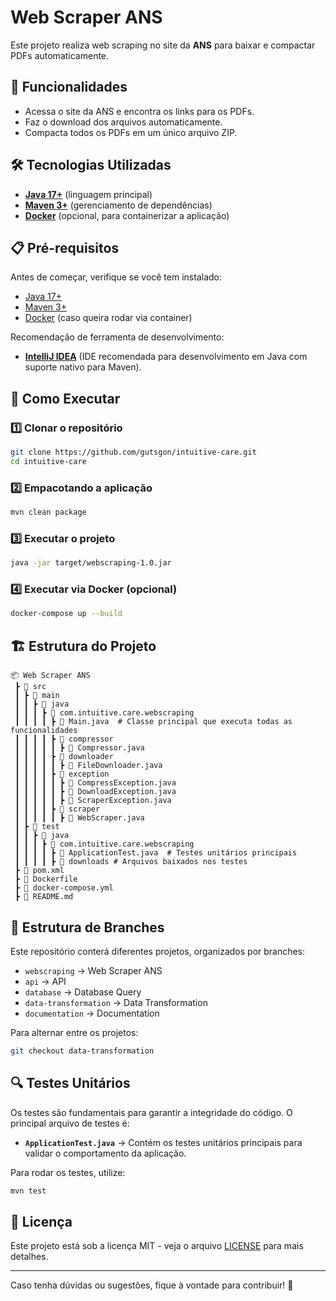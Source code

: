 # Web Scraper ANS

Este projeto realiza web scraping no site da **ANS** para baixar e compactar PDFs automaticamente.

## 📌 Funcionalidades

- Acessa o site da ANS e encontra os links para os PDFs.
- Faz o download dos arquivos automaticamente.
- Compacta todos os PDFs em um único arquivo ZIP.

## 🛠 Tecnologias Utilizadas

- **[Java 17+](https://jdk.java.net/)** (linguagem principal)
- **[Maven 3+](https://maven.apache.org/download.cgi)** (gerenciamento de dependências)
- **[Docker](https://www.docker.com/)** (opcional, para containerizar a aplicação)

## 📋 Pré-requisitos

Antes de começar, verifique se você tem instalado:

- [Java 17+](https://jdk.java.net/)
- [Maven 3+](https://maven.apache.org/download.cgi)
- [Docker](https://www.docker.com/) (caso queira rodar via container)

Recomendação de ferramenta de desenvolvimento:

- **[IntelliJ IDEA](https://www.jetbrains.com/idea/)** (IDE recomendada para desenvolvimento em Java com suporte nativo para Maven).

## 🚀 Como Executar

### 1️⃣ Clonar o repositório

```sh
git clone https://github.com/gutsgon/intuitive-care.git
cd intuitive-care
```

### 2️⃣ Empacotando a aplicação

```sh
mvn clean package
```

### 3️⃣ Executar o projeto

```sh
java -jar target/webscraping-1.0.jar
```

### 4️⃣ Executar via Docker (opcional)

```sh
docker-compose up --build
```

## 🏗 Estrutura do Projeto

```
📦 Web Scraper ANS
 ┣ 📂 src
 ┃ ┣ 📂 main
 ┃ ┃ ┣ 📂 java
 ┃ ┃ ┃ ┣ 📂 com.intuitive.care.webscraping
 ┃ ┃ ┃ ┃ ┣ 📜 Main.java  # Classe principal que executa todas as funcionalidades
 ┃ ┃ ┃ ┃ ┣ 📂 compressor
 ┃ ┃ ┃ ┃ ┃ ┣ 📜 Compressor.java
 ┃ ┃ ┃ ┃ ┣ 📂 downloader
 ┃ ┃ ┃ ┃ ┃ ┣ 📜 FileDownloader.java
 ┃ ┃ ┃ ┃ ┣ 📂 exception
 ┃ ┃ ┃ ┃ ┃ ┣ 📜 CompressException.java
 ┃ ┃ ┃ ┃ ┃ ┣ 📜 DownloadException.java
 ┃ ┃ ┃ ┃ ┃ ┣ 📜 ScraperException.java
 ┃ ┃ ┃ ┃ ┣ 📂 scraper
 ┃ ┃ ┃ ┃ ┃ ┣ 📜 WebScraper.java
 ┃ ┣ 📂 test
 ┃ ┃ ┣ 📂 java
 ┃ ┃ ┃ ┣ 📂 com.intuitive.care.webscraping
 ┃ ┃ ┃ ┃ ┣ 📜 ApplicationTest.java  # Testes unitários principais
 ┃ ┃ ┃ ┃ ┣ 📂 downloads # Arquivos baixados nos testes
 ┣ 📜 pom.xml
 ┣ 📜 Dockerfile
 ┣ 📜 docker-compose.yml
 ┣ 📜 README.md
```

## 🌿 Estrutura de Branches

Este repositório conterá diferentes projetos, organizados por branches:

- `webscraping` → Web Scraper ANS
- `api` → API
- `database` → Database Query
- `data-transformation` → Data Transformation
- `documentation` → Documentation

Para alternar entre os projetos:

```sh
git checkout data-transformation
```

## 🔍 Testes Unitários

Os testes são fundamentais para garantir a integridade do código. O principal arquivo de testes é:

- **`ApplicationTest.java`** → Contém os testes unitários principais para validar o comportamento da aplicação.

Para rodar os testes, utilize:

```sh
mvn test
```

## 📜 Licença

Este projeto está sob a licença MIT - veja o arquivo [LICENSE](LICENSE) para mais detalhes.

---

Caso tenha dúvidas ou sugestões, fique à vontade para contribuir! 🚀


